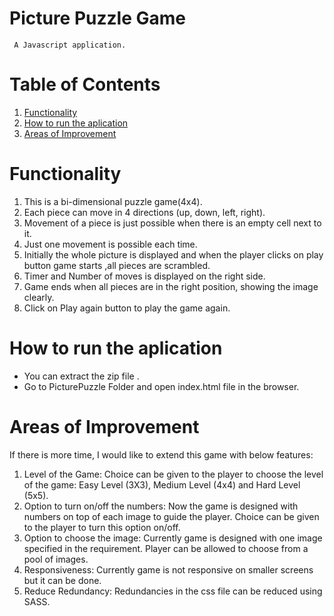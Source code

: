# Picture Puzzle Game

     A Javascript application.


# Table of Contents

1. [Functionality](#Functionality)
2. [How to run the aplication](#run)
3. [Areas of Improvement](#Improvement)

<a name="functionality"></a>

# Functionality

1. This is a bi-dimensional puzzle game(4x4).
2. Each piece can move in 4 directions (up, down, left, right).
3. Movement of a piece is just possible when there is an empty cell next to 
   it.
4. Just one movement is possible each time.
5. Initially the whole picture is displayed and when the player clicks on play button game starts ,all pieces are scrambled.
6.  Timer and Number of moves is displayed on the right side.
7. Game ends when all pieces are in the right position, showing the image 
   clearly.
8. Click on Play again button to play the game again.

<a name="run"></a>

# How to run the aplication

- You can extract the zip file .
- Go to PicturePuzzle Folder and open index.html file in the browser.

<a name="Improvement"></a>

# Areas of Improvement

If there is more time, I would like to extend this game with below features:
1. Level of the Game:
    Choice can be given to the player to choose the level of the game: Easy Level (3X3), Medium Level (4x4) and Hard Level (5x5).
2. Option to turn on/off the numbers:
    Now the game is designed with numbers on top of each image to 
    guide the player. Choice can be given to the player to turn this option on/off.
3. Option to choose the image:
    Currently game is designed with one image specified in the requirement.
    Player can be allowed to choose from a pool of images.
4. Responsiveness:
   Currently game is not responsive on smaller screens but it can be done.
5. Reduce Redundancy:
   Redundancies in the css file can be reduced using SASS.
